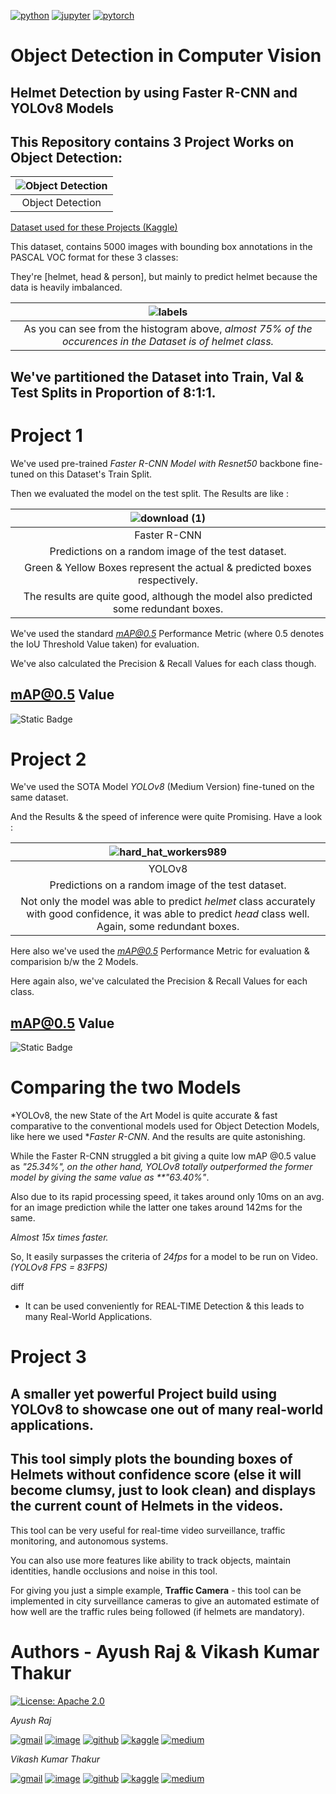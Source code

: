 [![python](https://img.shields.io/badge/Python-3.9-3776AB.svg?style=flat&logo=python&logoColor=white)](https://www.python.org) 
[![jupyter](https://img.shields.io/badge/Jupyter-Lab-F37626.svg?style=flat&logo=Jupyter)](https://jupyterlab.readthedocs.io/en/stable) 
[![pytorch](https://img.shields.io/badge/PyTorch-2.1.0-EE4C2C.svg?style=flat&logo=pytorch)](https://pytorch.org)

# Object Detection in Computer Vision
## Helmet Detection by using Faster R-CNN and YOLOv8 Models
## This Repository contains 3 Project Works on Object Detection:

|![Object Detection](https://miro.medium.com/v2/resize:fit:828/format:webp/1*IrptRDRG8IL9o-55BKjbLA.png)|
|:--:|
|Object Detection|

[Dataset used for these Projects (Kaggle)](https://www.kaggle.com/datasets/andrewmvd/hard-hat-detection)

This dataset, contains 5000 images with bounding box annotations in the PASCAL VOC format for these 3 classes:

They're [helmet, head & person], but mainly to predict helmet because the data is heavily imbalanced.

|![labels](https://github.com/ayushraj2349/Object-Detection-in-Computer-Vision/assets/97942801/28fcb9be-bcc0-4277-abd7-bd5bd015837c)|
|:--:|
|As you can see from the histogram above, *almost 75% of the occurences in the Dataset is of helmet class.*|

## We've partitioned the Dataset into Train, Val & Test Splits in Proportion of 8:1:1.


# Project 1 
We've used pre-trained *Faster R-CNN Model with Resnet50* backbone fine-tuned on this Dataset's Train Split.

Then we evaluated the model on the test split. The Results are like : 

|![download (1)](https://github.com/ayushraj2349/Object-Detection-in-Computer-Vision/assets/97942801/179fa479-b8d6-4fd4-b874-15f63525e7e9)|
|:--:|
|Faster R-CNN|
|Predictions on a random image of the test dataset.|
|Green & Yellow Boxes represent the actual & predicted boxes respectively.|
|The results are quite good, although the model also predicted some redundant boxes.|

We've used the standard *mAP@0.5* Performance Metric (where 0.5 denotes the IoU Threshold Value taken) for evaluation.

We've also calculated the Precision & Recall Values for each class though.

## mAP@0.5 Value
![Static Badge](https://img.shields.io/badge/mAP__Faster_R--CNN-25.34%25-red)

# Project 2
We've used the SOTA Model *YOLOv8* (Medium Version) fine-tuned on the same dataset.

And the Results & the speed of inference were quite Promising. Have a look :  

|![hard_hat_workers989](https://github.com/ayushraj2349/Object-Detection-in-Computer-Vision/assets/97942801/3a03ad57-1a9e-4d82-8b05-7f78663a077b)|
|:--:|
|YOLOv8|
|Predictions on a random image of the test dataset.|
|Not only the model was able to predict *helmet* class accurately with good confidence, it was able to predict *head* class well. Again, some redundant boxes.|

Here also we've used the *mAP@0.5* Performance Metric for evaluation & comparision b/w the 2 Models.  

Here again also, we've calculated the Precision & Recall Values for each class.  

## mAP@0.5 Value
![Static Badge](https://img.shields.io/badge/mAP__YOLOv8-63.40%25-brightgreen)

# Comparing the two Models
*YOLOv8, the new State of the Art Model is quite accurate & fast comparative to the conventional models used for Object Detection Models, like here we used **Faster R-CNN*. And the results are quite astonishing. 

   
While the Faster R-CNN struggled a bit giving a quite low mAP @0.5 value as *"25.34%", on the other hand, YOLOv8 totally outperformed the former model by giving the same value as **"63.40%"*.  

Also due to its rapid processing speed, it takes around only 10ms on an avg. for an image prediction while the latter one takes around 142ms for the same. 

*Almost 15x times faster.*  

So, It easily surpasses the criteria of *24fps* for a model to be run on Video. *(YOLOv8 FPS = 83FPS)*

diff
- It can be used conveniently for REAL-TIME Detection & this leads to many Real-World Applications.


# Project 3

## A smaller yet powerful Project build using YOLOv8 to showcase one out of many real-world applications.

## This tool simply plots the bounding boxes of Helmets without confidence score (else it will become clumsy, just to look clean) and displays the current count of Helmets in the videos.

This tool can be very useful for real-time video surveillance, traffic monitoring, and autonomous systems.

You can also use more features like ability to track objects, maintain identities, handle occlusions and noise in this tool.

For giving you just a simple example, **Traffic Camera** - this tool can be implemented in city surveillance cameras to give an automated estimate of how well are the traffic rules being followed (if helmets are mandatory).



# Authors - Ayush Raj & Vikash Kumar Thakur

[![License: Apache 2.0](https://img.shields.io/badge/License-Apache_2.0-blue.svg)](https://opensource.org/licenses/Apache-2.0)

*Ayush Raj*  

[![gmail](https://img.shields.io/badge/Gmail-D14836?style=for-the-badge&logo=gmail&logoColor=white)](ayushraj2349@gmail.com)
[![image](https://img.shields.io/badge/LinkedIn-0077B5?style=for-the-badge&logo=linkedin&logoColor=white)](https://www.linkedin.com/in/ayush-r-bb88b8236/)
[![github](https://img.shields.io/badge/GitHub-100000?style=for-the-badge&logo=github&logoColor=white)](https://github.com/ayushraj2349)
[![kaggle](https://img.shields.io/badge/Kaggle-20BEFF?style=for-the-badge&logo=Kaggle&logoColor=white)](https://www.kaggle.com/ayushraj2349)
[![medium](https://img.shields.io/badge/Medium-12100E?style=for-the-badge&logo=medium&logoColor=white)](https://medium.com/@ayushraj2349)

*Vikash Kumar Thakur*

[![gmail](https://img.shields.io/badge/Gmail-D14836?style=for-the-badge&logo=gmail&logoColor=white)](vkthakur082002@gmail.com)
[![image](https://img.shields.io/badge/LinkedIn-0077B5?style=for-the-badge&logo=linkedin&logoColor=white)](www.linkedin.com/in/vkt08)
[![github](https://img.shields.io/badge/GitHub-100000?style=for-the-badge&logo=github&logoColor=white)]([https://github.com/ayushraj2349](https://github.com/vkt08))
[![kaggle](https://img.shields.io/badge/Kaggle-20BEFF?style=for-the-badge&logo=Kaggle&logoColor=white)](https://www.kaggle.com/vikashkumarthakur08)
[![medium](https://img.shields.io/badge/Medium-12100E?style=for-the-badge&logo=medium&logoColor=white)](https://medium.com/@vkt08)
